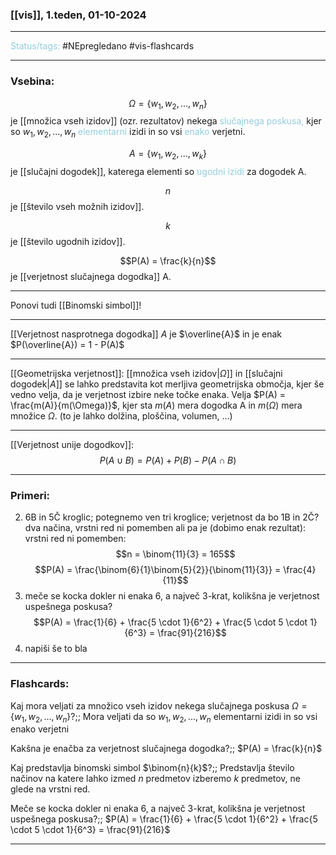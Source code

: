 ### [[vis]], 1.teden, 01-10-2024
---

<font color="#92cddc">Status/tags:</font> #NEpregledano #vis-flashcards

---

### Vsebina:
$$\Omega = \{w_{1}, w_2, ..., w_n\}$$je [[množica vseh izidov]] (ozr. rezultatov) nekega <font color="#92cddc">slučajnega poskusa,</font> kjer so $w_1, w_2, ..., w_n$ <font color="#92cddc">elementarni</font> izidi in so vsi <font color="#92cddc">enako</font> verjetni.

$$A = \{w_1, w_2, ..., w_k\}$$
je [[slučajni dogodek]], katerega elementi so <font color="#92cddc">ugodni izidi</font> za dogodek A.

$$n$$ je [[število vseh možnih izidov]].

$$k$$ je [[število ugodnih izidov]].

$$P(A) = \frac{k}{n}$$
je [[verjetnost slučajnega dogodka]] A.

---

Ponovi tudi [[Binomski simbol]]!

---

[[Verjetnost nasprotnega dogodka]] $A$ je $\overline{A}$ in je enak $P(\overline{A}) = 1 - P(A)$

---

[[Geometrijska verjetnost]]:
	[[množica vseh izidov|$\Omega$]] in [[slučajni dogodek|$A$]] se lahko predstavita kot merljiva geometrijska območja, kjer še vedno velja, da je verjetnost izbire neke točke enaka.
	Velja $P(A) = \frac{m(A)}{m(\Omega)}$, kjer sta $m(A)$ mera dogodka A in $m(\Omega)$ mera množice $\Omega$. (to je lahko dolžina, ploščina, volumen, ...)

---

[[Verjetnost unije dogodkov]]:
	$$P(A\cup B) = P(A) + P(B) - P(A\cap B)$$

---

### Primeri:

2) 6B in 5Č kroglic; potegnemo ven tri kroglice; verjetnost da bo 1B in 2Č?
	dva načina, vrstni red ni pomemben ali pa je (dobimo enak rezultat):
	vrstni red ni pomemben:
	$$n = \binom{11}{3} = 165$$
	$$P(A) = \frac{\binom{6}{1}\binom{5}{2}}{\binom{11}{3}} = \frac{4}{11}$$
4) meče se kocka dokler ni enaka 6, a največ 3-krat, kolikšna je verjetnost uspešnega poskusa?
	$$P(A) = \frac{1}{6} + \frac{5 \cdot 1}{6^2} + \frac{5 \cdot 5 \cdot 1}{6^3} = \frac{91}{216}$$
6) napiši še to
	bla
---

### Flashcards:

Kaj mora veljati za množico vseh izidov nekega slučajnega poskusa $\Omega = \{w_1, w_2, ..., w_n\}$?;; Mora veljati da so $w_1, w_2, ..., w_n$ elementarni izidi in so vsi enako verjetni

Kakšna je enačba za verjetnost slučajnega dogodka?;; $P(A) = \frac{k}{n}$

Kaj predstavlja binomski simbol $\binom{n}{k}$?;; Predstavlja število načinov na katere lahko izmed $n$ predmetov izberemo $k$ predmetov, ne glede na vrstni red.

Meče se kocka dokler ni enaka 6, a največ 3-krat, kolikšna je verjetnost uspešnega poskusa?;; $P(A) = \frac{1}{6} + \frac{5 \cdot 1}{6^2} + \frac{5 \cdot 5 \cdot 1}{6^3} = \frac{91}{216}$

---
